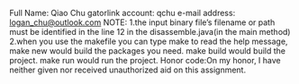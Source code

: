 Full Name: Qiao Chu
gatorlink account: qchu
e-mail address: logan_chu@outlook.com
NOTE:
1.the input binary file’s filename or path must be identified in the line 12 in the disassemble.java(in the main method)
2.when you use the makefile you can type make to read the help message, make new would build the packages you need. make build would build the project. make run would run the project.
Honor code:On my honor, I have neither given nor received unauthorized aid on this assignment. 
